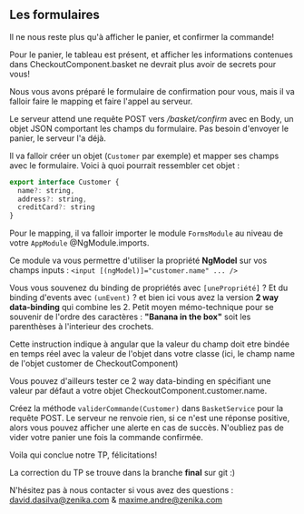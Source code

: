 ## Les formulaires


Il ne nous reste plus qu'à afficher le panier, et confirmer la commande!

Pour le panier, le tableau est présent, et afficher les informations contenues dans CheckoutComponent.basket ne devrait plus avoir de secrets pour vous!

Nous vous avons préparé le formulaire de confirmation pour vous, mais il va falloir faire le mapping et faire l'appel au serveur.

Le serveur attend une requête POST vers */basket/confirm* avec en Body, un objet JSON comportant les champs du formulaire.
Pas besoin d'envoyer le panier, le serveur l'a déjà.

Il va falloir créer un objet (`Customer` par exemple) et mapper ses champs avec le formulaire.
Voici à quoi pourrait ressembler cet objet :
```javascript
export interface Customer {
  name?: string,
  address?: string,
  creditCard?: string
}
```

Pour le mapping, il va falloir importer le module `FormsModule` au niveau de votre `AppModule` @NgModule.imports.

Ce module va vous permettre d'utiliser la propriété **NgModel** sur vos champs inputs : `<input [(ngModel)]="customer.name" ... />`

Vous vous souvenez du binding de propriétés avec `[unePropriété]` ? Et du binding d'events avec `(unEvent)` ? et bien ici vous avez la version **2 way data-binding** qui combine les 2.
Petit moyen mémo-technique pour se souvenir de l'ordre des caractères : **"Banana in the box"** soit les parenthèses à l'interieur des crochets.

Cette instruction indique à angular que la valeur du champ doit etre bindée en temps réel avec la valeur de l'objet dans votre classe (ici, le champ name de l'objet customer de CheckoutComponent)

Vous pouvez d'ailleurs tester ce 2 way data-binding en spécifiant une valeur par défaut a votre objet CheckoutComponent.customer.name.


Créez la méthode `validerCommande(Customer)` dans `BasketService` pour la requête POST. Le serveur ne renvoie rien, si ce n'est une réponse positive, alors vous pouvez afficher une alerte en cas de succès.
N'oubliez pas de vider votre panier une fois la commande confirmée.

Voila qui conclue notre TP, félicitations!

La correction du TP se trouve dans la branche **final** sur git :)

N'hésitez pas à nous contacter si vous avez des questions : david.dasilva@zenika.com & maxime.andre@zenika.com
